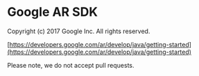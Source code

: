 Google AR SDK
=====================
Copyright (c) 2017 Google Inc.  All rights reserved.

[https://developers.google.com/ar/develop/java/getting-started](https://developers.google.com/ar/develop/java/getting-started)

Please note, we do not accept pull requests.
